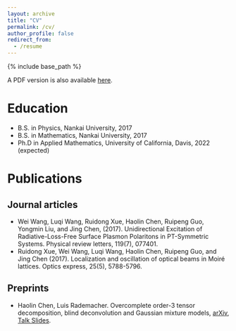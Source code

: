 ```yaml
---
layout: archive
title: "CV"
permalink: /cv/
author_profile: false
redirect_from:
  - /resume
---
```


{% include base_path %}

A PDF version is also available [here](../files/CV.pdf).

# Education
* B.S. in Physics, Nankai University, 2017
* B.S. in Mathematics, Nankai University, 2017
* Ph.D in Applied Mathematics, University of California, Davis, 2022 (expected)

# Publications
## Journal articles
 * Wei Wang, Luqi Wang, Ruidong Xue, Haolin Chen, Ruipeng Guo, Yongmin Liu, and Jing Chen, (2017). Unidirectional Excitation of Radiative-Loss-Free Surface Plasmon Polaritons in PT-Symmetric Systems. Physical review letters, 119(7), 077401. 
 * Ruidong Xue, Wei Wang, Luqi Wang, Haolin Chen, Ruipeng Guo, and Jing Chen (2017). Localization and oscillation of optical beams in Moiré lattices. Optics express, 25(5), 5788-5796. 
 
##  Preprints
 * Haolin Chen, Luis Rademacher. Overcomplete order-3 tensor decomposition, blind deconvolution and Gaussian mixture models, [arXiv](https://arxiv.org/abs/2007.08133), [Talk Slides](../files/MLSS_Slides.pdf).